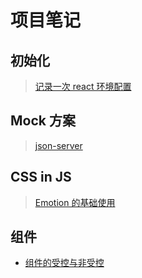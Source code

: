 # 项目笔记

## 初始化

> [记录一次 react 环境配置](docs/cra.md)

## Mock 方案

> [json-server](docs/mock.md)

## CSS in JS

> [Emotion 的基础使用](docs/emotion.md)

## 组件

- [组件的受控与非受控](https://zhuanlan.zhihu.com/p/536322574)

<!-- npm start 读取 process.env  -->
<!-- npm build 读取  -->
<!-- ## 火箭制造指南

https://www.zhihu.com/question/531555960
[5 Advanced React Patterns](https://javascript.plainenglish.io/5-advanced-react-patterns-a6b7624267a6) -->

<!-- [Accessible React Forms](https://www.carlrippon.com/accessible-react-forms/) -->
